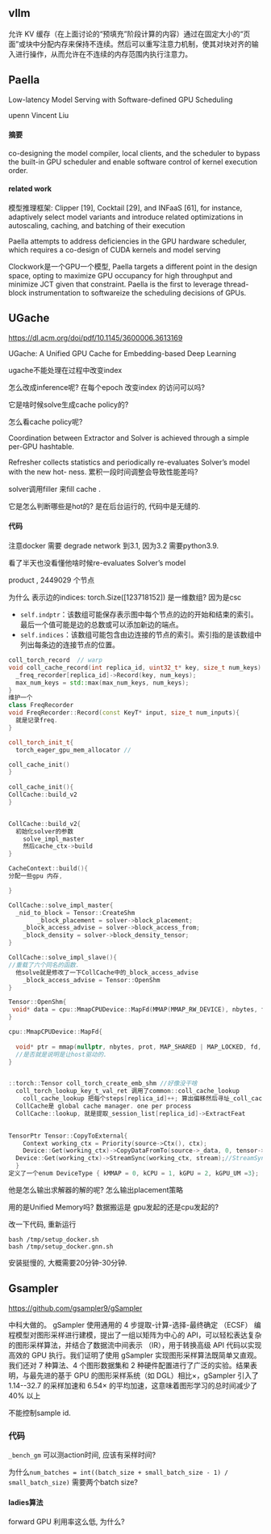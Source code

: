 ## vllm

允许 KV 缓存（在上面讨论的“预填充”阶段计算的内容）通过在固定大小的“页面”或块中分配内存来保持不连续。然后可以重写注意力机制，使其对块对齐的输入进行操作，从而允许在不连续的内存范围内执行注意力。

## Paella

 Low-latency Model Serving with Software-defined GPU Scheduling

upenn Vincent Liu

#### 摘要

co-designing the model compiler, local clients, and the scheduler to bypass the built-in GPU scheduler and enable software control of kernel execution order. 

#### related work

模型推理框架: Clipper [19], Cocktail [29], and INFaaS [61], for instance, adaptively select model variants and introduce related optimizations in autoscaling, caching, and batching of their execution

Paella attempts to address deficiencies in the GPU hardware scheduler, which requires a co-design of CUDA kernels and model serving

Clockwork是一个GPU一个模型, Paella targets a different point in the design space, opting to maximize GPU occupancy for high throughput and minimize JCT given that constraint.  Paella is the first to leverage thread-block instrumentation to softwareize the scheduling decisions of GPUs.



## UGache

https://dl.acm.org/doi/pdf/10.1145/3600006.3613169

UGache: A Unified GPU Cache for Embedding-based Deep Learning

ugache不能处理在过程中改变index

怎么改成inference呢? 在每个epoch 改变index 的访问可以吗?



它是啥时候solve生成cache policy的? 

怎么看cache policy呢? 

Coordination between Extractor and Solver is achieved through a simple per-GPU hashtable.

Refresher collects statistics and periodically re-evaluates Solver’s model with the new hot- ness.  累积一段时间调整会导致性能差吗?

solver调用filler 来fill cache .

它是怎么判断哪些是hot的? 是在后台运行的, 代码中是无缝的.



#### 代码

注意docker 需要 degrade network 到3.1, 因为3.2 需要python3.9.

看了半天也没看懂他啥时候re-evaluates Solver’s model

product , 2449029 个节点

为什么 表示边的indices: torch.Size([123718152]) 是一维数组?  因为是csc 

- `self.indptr`：该数组可能保存表示图中每个节点的边的开始和结束的索引。最后一个值可能是边的总数或可以添加新边的端点。
- `self.indices`：该数组可能包含由边连接的节点的索引。索引指的是该数组中列出每条边的连接节点的位置。

```cpp
coll_torch_record  // warp
void coll_cache_record(int replica_id, uint32_t* key, size_t num_keys) {
  _freq_recorder[replica_id]->Record(key, num_keys);
  max_num_keys = std::max(max_num_keys, num_keys);
}
维护一个
class FreqRecorder 
void FreqRecorder::Record(const KeyT* input, size_t num_inputs){
  就是记录freq.
}

coll_torch_init_t{
  torch_eager_gpu_mem_allocator //

coll_cache_init()
}
  
coll_cache_init(){
CollCache::build_v2  
}


CollCache::build_v2{
  初始化solver的参数
    solve_impl_master
    然后cache_ctx->build   
}

CacheContext::build(){
分配一些gpu 内存, 

}

CollCache::solve_impl_master{
  _nid_to_block = Tensor::CreateShm
        _block_placement = solver->block_placement;
    _block_access_advise = solver->block_access_from;
    _block_density = solver->block_density_tensor;
}

CollCache::solve_impl_slave(){
//重载了六个同名的函数. 
  他solve就是修改了一下CollCache中的_block_access_advise
    _block_access_advise = Tensor::OpenShm
}

Tensor::OpenShm{
 void* data = cpu::MmapCPUDevice::MapFd(MMAP(MMAP_RW_DEVICE), nbytes, fd); 
}

cpu::MmapCPUDevice::MapFd{
  
  void* ptr = mmap(nullptr, nbytes, prot, MAP_SHARED | MAP_LOCKED, fd, 0);
  //是否就是说明是让host驱动的.
}


::torch::Tensor coll_torch_create_emb_shm //好像没干啥
  coll_torch_lookup_key_t_val_ret 调用了common::coll_cache_lookup 
    coll_cache_lookup 把每个steps[replica_id]++; 算出偏移然后寻址_coll_cache->lookup(replica_id, key, num_keys, output, stream, step_key);
  CollCache是 global cache manager. one per process
  CollCache::lookup, 就是提取_session_list[replica_id]->ExtractFeat

    
TensorPtr Tensor::CopyToExternal{
    Context working_ctx = Priority(source->Ctx(), ctx);
    Device::Get(working_ctx)->CopyDataFromTo(source->_data, 0, tensor->_data, 0,nbytes, source->_ctx, tensor->_ctx, stream);//copy的话 cpu gpu都有， 看是什么working ctx
  Device::Get(working_ctx)->StreamSync(working_ctx, stream);//StreamSync 应该是gpu 做
  }
定义了一个enum DeviceType { kMMAP = 0, kCPU = 1, kGPU = 2, kGPU_UM =3}; 会比较Context 优先级, 好像是哪个优先级大就用哪个设备发起传输.  为啥kmmap 比kcpu还小? 
```

他是怎么输出求解器的解的呢?  怎么输出placement策略

用的是Unified Memory吗? 数据搬运是 gpu发起的还是cpu发起的? 

改一下代码, 重新运行

```
bash /tmp/setup_docker.sh
bash /tmp/setup_docker.gnn.sh
```

安装挺慢的, 大概需要20分钟-30分钟. 

## Gsampler

https://github.com/gsampler9/gSampler

中科大做的。 gSampler 使用通用的 4 步提取-计算-选择-最终确定 （ECSF） 编程模型对图形采样进行建模，提出了一组以矩阵为中心的 API，可以轻松表达复杂的图形采样算法，并结合了数据流中间表示 （IR），用于转换高级 API 代码以实现高效的 GPU 执行。我们证明了使用 gSampler 实现图形采样算法既简单又直观。我们还对 7 种算法、4 个图形数据集和 2 种硬件配置进行了广泛的实验。结果表明，与最先进的基于 GPU 的图形采样系统（如 DGL）相比×，gSampler 引入了 1.14--32.7 的采样加速和 6.54× 的平均加速，这意味着图形学习的总时间减少了 40% 以上



不能控制sample id. 

### 代码

`_bench_gm` 可以测action时间, 应该有采样时间? 





为什么`num_batches = int((batch_size + small_batch_size - 1) / small_batch_size)` 需要两个batch size? 







#### ladies算法

forward GPU 利用率这么低, 为什么? 
